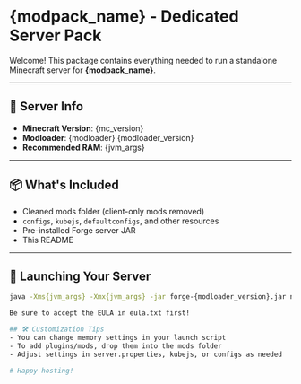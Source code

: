 # {modpack_name} - Dedicated Server Pack

Welcome! This package contains everything needed to run a standalone Minecraft server for **{modpack_name}**.

---

## 🧱 Server Info

- **Minecraft Version**: {mc_version}
- **Modloader**: {modloader} {modloader_version}
- **Recommended RAM**: {jvm_args}

---

## 📦 What's Included

- Cleaned mods folder (client-only mods removed)
- `configs`, `kubejs`, `defaultconfigs`, and other resources
- Pre-installed Forge server JAR
- This README

---

## 🚀 Launching Your Server

```bash
java -Xms{jvm_args} -Xmx{jvm_args} -jar forge-{modloader_version}.jar nogui

Be sure to accept the EULA in eula.txt first!

## 🛠 Customization Tips
- You can change memory settings in your launch script
- To add plugins/mods, drop them into the mods folder
- Adjust settings in server.properties, kubejs, or configs as needed

# Happy hosting!

